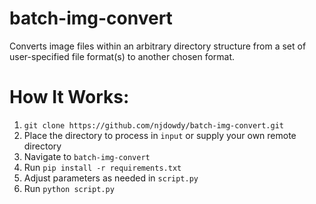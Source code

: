# batch-img-convert
Converts image files within an arbitrary directory structure from a set of user-specified file format(s) to another chosen format.

# How It Works:
1. ```git clone https://github.com/njdowdy/batch-img-convert.git```
2. Place the directory to process in ```input``` or supply your own remote directory
3. Navigate to ```batch-img-convert```
4. Run ```pip install -r requirements.txt```
5. Adjust parameters as needed in ```script.py```
6. Run ```python script.py```
